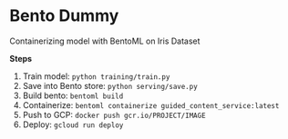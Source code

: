 # Bento Dummy

Containerizing model with BentoML on Iris Dataset

**Steps**

1. Train model: `python training/train.py`
2. Save into Bento store: `python serving/save.py`
3. Build bento: `bentoml build`
4. Containerize: `bentoml containerize guided_content_service:latest`
5. Push to GCP: `docker push gcr.io/PROJECT/IMAGE`
6. Deploy: `gcloud run deploy `
